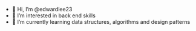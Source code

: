 - 👋 Hi, I’m @edwardlee23
- 👀 I’m interested in back end skills
- 🌱 I’m currently learning data structures, algorithms and design patterns

<!---
edwardlee23/edwardlee23 is a ✨ special ✨ repository because its `README.md` (this file) appears on your GitHub profile.
You can click the Preview link to take a look at your changes.
--->
